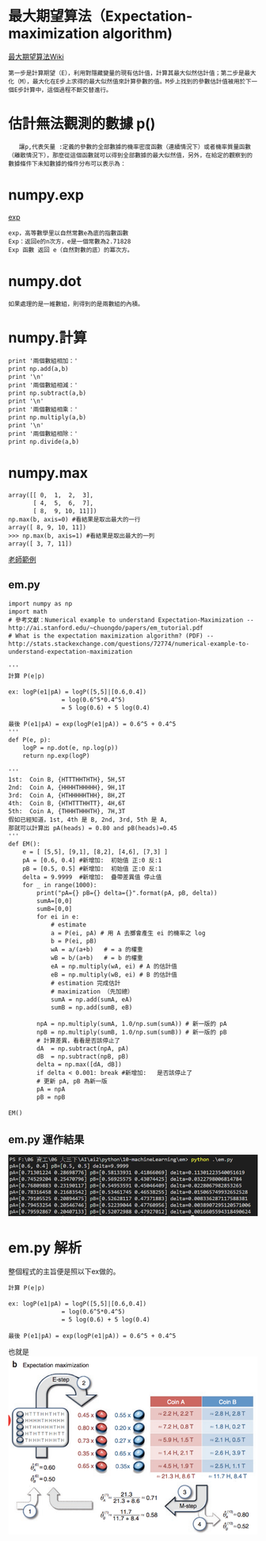 最大期望算法（Expectation-maximization algorithm)
=
[最大期望算法Wiki](https://zh.wikipedia.org/zh-tw/%E6%9C%80%E5%A4%A7%E6%9C%9F%E6%9C%9B%E7%AE%97%E6%B3%95?fbclid=IwAR3suFKizlBT-W79sVtsCPi_mDdoGMVsH3IjmIWUhekFF-7o4f_SwO7-UWw)
```
第一步是計算期望（E），利用對隱藏變量的現有估計值，計算其最大似然估計值；第二步是最大化（M），最大化在E步上求得的最大似然值來計算參數的值。M步上找到的參數估計值被用於下一個E步計算中，這個過程不斷交替進行。
```

估計無法觀測的數據 p()
=
```
   讓p,代表矢量 :定義的參數的全部數據的機率密度函數（連續情況下）或者機率質量函數（離散情況下），那麼從這個函數就可以得到全部數據的最大似然值，另外，在給定的觀察到的數據條件下未知數據的條件分布可以表示為：
```

numpy.exp
=
[exp](https://www.cnblogs.com/chengxin1982/p/7623583.html)
```
exp，高等數學里以自然常數e為底的指數函數
Exp：返回e的n次方，e是一個常數為2.71828 
Exp 函數 返回 e（自然對數的底）的冪次方。
```

numpy.dot
=
```
如果處理的是一維數組，則得到的是兩數組的內積。
```

numpy.計算
=
```
print '兩個數組相加：'
print np.add(a,b)
print '\n'
print '兩個數組相減：'
print np.subtract(a,b)
print '\n'
print '兩個數組相乘：'
print np.multiply(a,b)
print '\n'
print '兩個數組相除：'
print np.divide(a,b)
```


numpy.max
=
```
array([[ 0,  1,  2,  3],
       [ 4,  5,  6,  7],
       [ 8,  9, 10, 11]])
np.max(b, axis=0) #看結果是取出最大的一行
array([ 8, 9, 10, 11])
>>> np.max(b, axis=1) #看結果是取出最大的一列
array([ 3, 7, 11])
```


[老師範例](https://gitlab.com/ccckmit/ai2/-/blob/master/python/10-machineLearning/em/em.md?fbclid=IwAR1DEntZErjXGALE9eeKIuIFSWfZ1AfAomx7pjnN1RoZlZclQC0LyjsXdC4)

em.py
-

```
import numpy as np
import math
# 參考文獻：Numerical example to understand Expectation-Maximization -- http://ai.stanford.edu/~chuongdo/papers/em_tutorial.pdf
# What is the expectation maximization algorithm? (PDF) -- http://stats.stackexchange.com/questions/72774/numerical-example-to-understand-expectation-maximization

'''
計算 P(e|p)

ex: logP(e1|pA) = logP([5,5]|[0.6,0.4]) 
               = log(0.6^5*0.4^5) 
               = 5 log(0.6) + 5 log(0.4)

最後 P(e1|pA) = exp(logP(e1|pA)) = 0.6^5 + 0.4^5
'''
def P(e, p):
    logP = np.dot(e, np.log(p))
    return np.exp(logP)

'''
1st:  Coin B, {HTTTHHTHTH}, 5H,5T
2nd:  Coin A, {HHHHTHHHHH}, 9H,1T
3rd:  Coin A, {HTHHHHHTHH}, 8H,2T
4th:  Coin B, {HTHTTTHHTT}, 4H,6T
5th:  Coin A, {THHHTHHHTH}, 7H,3T
假如已經知道，1st, 4th 是 B, 2nd, 3rd, 5th 是 A, 
那就可以計算出 pA(heads) = 0.80 and pB(heads)=0.45
'''
def EM():
    e = [ [5,5], [9,1], [8,2], [4,6], [7,3] ]
    pA = [0.6, 0.4] #新增加:  初始值 正:0 反:1
    pB = [0.5, 0.5] #新增加:  初始值 正:0 反:1
    delta = 9.9999  #新增加:  疊帶差異值 停止值
    for _ in range(1000):
        print("pA={} pB={} delta={}".format(pA, pB, delta))
        sumA=[0,0]
        sumB=[0,0]
        for ei in e:
            # estimate
            a = P(ei, pA) # 用 A 去擲會產生 ei 的機率之 log
            b = P(ei, pB)
            wA = a/(a+b)   # = a 的權重
            wB = b/(a+b)   # = b 的權重
            eA = np.multiply(wA, ei) # A 的估計值
            eB = np.multiply(wB, ei) # B 的估計值
            # estimation 完成估計
            # maximization （先加總）
            sumA = np.add(sumA, eA)
            sumB = np.add(sumB, eB)

        npA = np.multiply(sumA, 1.0/np.sum(sumA)) # 新一版的 pA
        npB = np.multiply(sumB, 1.0/np.sum(sumB)) # 新一版的 pB
        # 計算差異，看看是否該停止了
        dA  = np.subtract(npA, pA)
        dB  = np.subtract(npB, pB)
        delta = np.max([dA, dB])
        if delta < 0.001: break #新增加:   是否該停止了
        # 更新 pA, pB 為新一版 
        pA = npA
        pB = npB

EM()

```
em.py 運作結果
-

![image](https://github.com/TKTim/ai108b/blob/master/Day0611--ALot/1.png)

em.py 解析
=

整個程式的主旨便是照以下ex做的。
```
計算 P(e|p)

ex: logP(e1|pA) = logP([5,5]|[0.6,0.4]) 
               = log(0.6^5*0.4^5) 
               = 5 log(0.6) + 5 log(0.4)

最後 P(e1|pA) = exp(logP(e1|pA)) = 0.6^5 + 0.4^5
```
也就是
![im](https://github.com/TKTim/ai108b/blob/master/Day0611--ALot/2.png)









